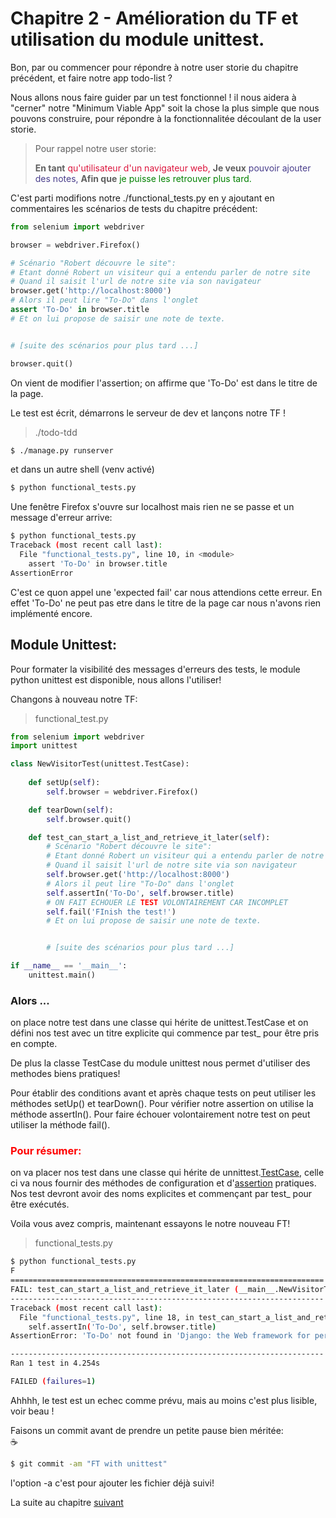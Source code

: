 # Chapitre 2 - Amélioration du TF et utilisation du module unittest.

Bon, par ou commencer pour répondre à notre user storie du chapitre précédent, et faire notre app todo-list ?  

Nous allons nous faire guider par un test fonctionnel ! il nous aidera à "cerner" notre "Minimum Viable App" soit la chose la plus simple que nous pouvons construire, pour répondre à la fonctionnalitée découlant de la user storie.

>Pour rappel notre user storie:  
>
> __En tant__ <font color="DC143C">qu'utilisateur d'un navigateur web,</font> __Je veux__ <font color="483D8B">pouvoir ajouter des notes, </font> __Afin que__  <font color="008000">je puisse les retrouver plus tard.</font>

C'est parti modifions notre ./functional_tests.py en y ajoutant en commentaires les scénarios de tests du chapitre précédent:

```python
from selenium import webdriver

browser = webdriver.Firefox()

# Scénario "Robert découvre le site":
# Etant donné Robert un visiteur qui a entendu parler de notre site
# Quand il saisit l'url de notre site via son navigateur
browser.get('http://localhost:8000')
# Alors il peut lire "To-Do" dans l'onglet
assert 'To-Do' in browser.title
# Et on lui propose de saisir une note de texte.


# [suite des scénarios pour plus tard ...]

browser.quit()
```

On vient de modifier l'assertion; on affirme que 'To-Do' est dans le titre de la page.

Le test est écrit, démarrons le serveur de dev et lançons notre TF !
>./todo-tdd
```bash
$ ./manage.py runserver
```
et dans un autre shell (venv activé)
```bash
$ python functional_tests.py
```
Une fenêtre Firefox s'ouvre sur localhost mais rien ne se passe et un message d'erreur arrive:
```bash
$ python functional_tests.py 
Traceback (most recent call last):
  File "functional_tests.py", line 10, in <module>
    assert 'To-Do' in browser.title
AssertionError
```
C'est ce quon appel une 'expected fail' car nous attendions cette erreur. En effet 'To-Do' ne peut pas etre dans le titre de la page car nous n'avons rien implémenté encore.

## Module Unittest:

Pour formater la visibilité des messages d'erreurs des tests, le module python unittest est disponible, nous allons l'utiliser!

Changons à nouveau notre TF:
> functional_test.py
```python
from selenium import webdriver
import unittest

class NewVisitorTest(unittest.TestCase):
    
    def setUp(self):
        self.browser = webdriver.Firefox()

    def tearDown(self):
        self.browser.quit()

    def test_can_start_a_list_and_retrieve_it_later(self):
        # Scénario "Robert découvre le site":
        # Etant donné Robert un visiteur qui a entendu parler de notre site
        # Quand il saisit l'url de notre site via son navigateur
        self.browser.get('http://localhost:8000')
        # Alors il peut lire "To-Do" dans l'onglet
        self.assertIn('To-Do', self.browser.title)
        # ON FAIT ECHOUER LE TEST VOLONTAIREMENT CAR INCOMPLET
        self.fail('FInish the test!')
        # Et on lui propose de saisir une note de texte.


        # [suite des scénarios pour plus tard ...]

if __name__ == '__main__':
    unittest.main()
```
### Alors ...
on place notre test dans une classe qui hérite de unittest.TestCase et on défini nos test avec un titre explicite qui commence par test_ pour être pris en compte.  

De plus la classe TestCase du module unittest nous permet d'utiliser des methodes biens pratiques!

Pour établir des conditions avant et après chaque tests on peut utiliser les méthodes setUp() et tearDown(). Pour vérifier notre assertion on utilise la méthode assertIn(). Pour faire échouer volontairement notre test on peut utiliser la méthode fail().

### <font style="color: red;"> Pour résumer:</font>  
on va placer nos test dans une classe qui hérite de unnittest.[TestCase](https://docs.python.org/fr/3.6/library/unittest.html#unittest.TestCase), celle ci va nous fournir des méthodes de configuration et d'[assertion](https://docs.python.org/fr/3.6/library/unittest.html#assert-methods) pratiques. Nos test devront avoir des noms explicites et commençant par test_ pour être exécutés.

Voila vous avez compris, maintenant essayons le notre nouveau FT!
>functional_tests.py
```bash
$ python functional_tests.py 
F
======================================================================
FAIL: test_can_start_a_list_and_retrieve_it_later (__main__.NewVisitorTest)
----------------------------------------------------------------------
Traceback (most recent call last):
  File "functional_tests.py", line 18, in test_can_start_a_list_and_retrieve_it_later
    self.assertIn('To-Do', self.browser.title)
AssertionError: 'To-Do' not found in 'Django: the Web framework for perfectionists with deadlines.'

----------------------------------------------------------------------
Ran 1 test in 4.254s

FAILED (failures=1)
```

Ahhhh, le test est un echec comme prévu, mais au moins c'est plus lisible, voir beau !

Faisons un commit avant de prendre un petite pause bien méritée:  
 ☕

```bash
$ git commit -am "FT with unittest"
```
l'option -a c'est pour ajouter les fichier déjà suivi!

La suite au chapitre [suivant](chap3.md)



 
